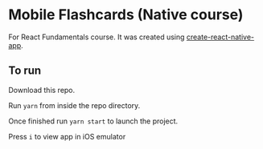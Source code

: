# Mobile Flashcards (Native course)

For React Fundamentals course. It was created using [create-react-native-app]( https://github.com/react-community/create-react-native-app ).

## To run

Download this repo.

Run `yarn` from inside the repo directory.

Once finished run `yarn start` to launch the project.

Press `i` to view app in iOS emulator
